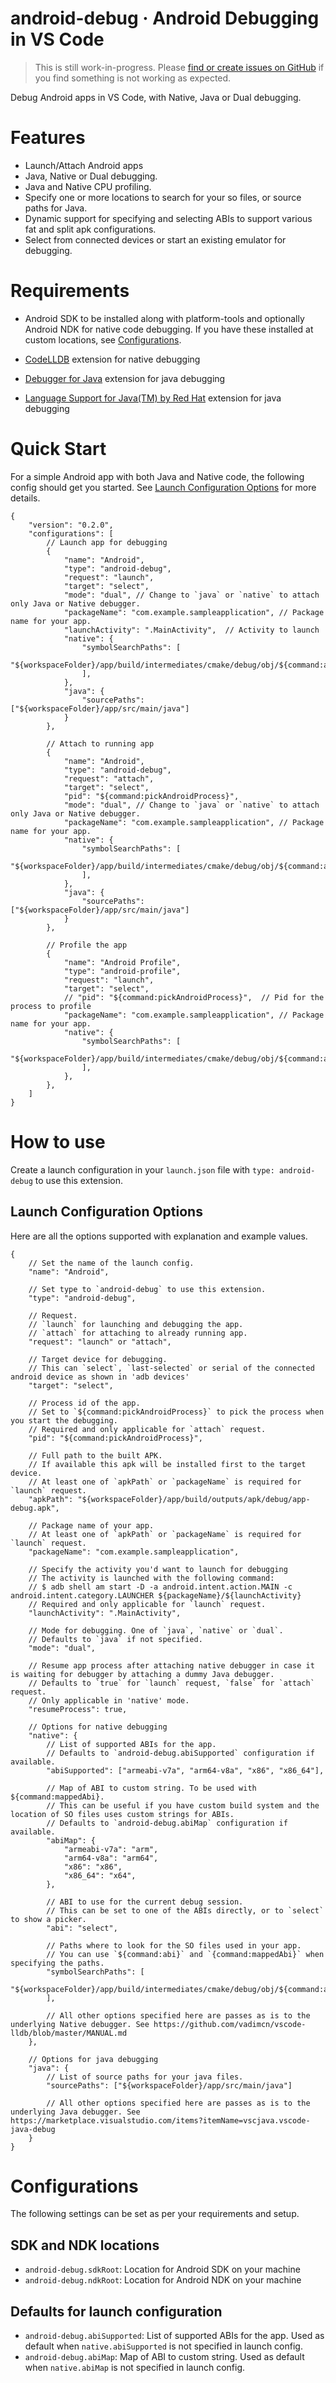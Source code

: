 # android-debug · Android Debugging in VS Code

> This is still work-in-progress. Please [find or create issues on GitHub](https://github.com/nisargjhaveri/vscode-android-debug/issues) if you find something is not working as expected.

Debug Android apps in VS Code, with Native, Java or Dual debugging.

# Features
- Launch/Attach Android apps
- Java, Native or Dual debugging.
- Java and Native CPU profiling.
- Specify one or more locations to search for your so files, or source paths for Java.
- Dynamic support for specifying and selecting ABIs to support various fat and split apk configurations.
- Select from connected devices or start an existing emulator for debugging.

# Requirements
- Android SDK to be installed along with platform-tools and optionally Android NDK for native code debugging. If you have these installed at custom locations, see [Configurations](#configurations).

- [CodeLLDB](https://marketplace.visualstudio.com/items?itemName=vadimcn.vscode-lldb) extension for native debugging

- [Debugger for Java](https://marketplace.visualstudio.com/items?itemName=vscjava.vscode-java-debug) extension for java debugging
- [Language Support for Java(TM) by Red Hat](https://marketplace.visualstudio.com/items?itemName=redhat.java) extension for java debugging

# Quick Start

For a simple Android app with both Java and Native code, the following config should get you started. See [Launch Configuration Options](#launch-configuration-options) for more details.

```jsonc
{
    "version": "0.2.0",
    "configurations": [
        // Launch app for debugging
        {
            "name": "Android",
            "type": "android-debug",
            "request": "launch",
            "target": "select",
            "mode": "dual", // Change to `java` or `native` to attach only Java or Native debugger.
            "packageName": "com.example.sampleapplication", // Package name for your app.
            "launchActivity": ".MainActivity",  // Activity to launch
            "native": {
                "symbolSearchPaths": [
                    "${workspaceFolder}/app/build/intermediates/cmake/debug/obj/${command:abi}/",
                ],
            },
            "java": {
                "sourcePaths": ["${workspaceFolder}/app/src/main/java"]
            }
        },

        // Attach to running app
        {
            "name": "Android",
            "type": "android-debug",
            "request": "attach",
            "target": "select",
            "pid": "${command:pickAndroidProcess}",
            "mode": "dual", // Change to `java` or `native` to attach only Java or Native debugger.
            "packageName": "com.example.sampleapplication", // Package name for your app.
            "native": {
                "symbolSearchPaths": [
                    "${workspaceFolder}/app/build/intermediates/cmake/debug/obj/${command:abi}/",
                ],
            },
            "java": {
                "sourcePaths": ["${workspaceFolder}/app/src/main/java"]
            }
        },

        // Profile the app
        {
            "name": "Android Profile",
            "type": "android-profile",
            "request": "launch",
            "target": "select",
            // "pid": "${command:pickAndroidProcess}",  // Pid for the process to profile
            "packageName": "com.example.sampleapplication", // Package name for your app.
            "native": {
                "symbolSearchPaths": [
                    "${workspaceFolder}/app/build/intermediates/cmake/debug/obj/${command:abi}/",
                ],
            },
        },
    ]
}
```

# How to use

Create a launch configuration in your `launch.json` file with `type: android-debug` to use this extension.

## Launch Configuration Options
Here are all the options supported with explanation and example values.

```jsonc
{
    // Set the name of the launch config.
    "name": "Android",

    // Set type to `android-debug` to use this extension.
    "type": "android-debug",

    // Request.
    // `launch` for launching and debugging the app.
    // `attach` for attaching to already running app.
    "request": "launch" or "attach",

    // Target device for debugging.
    // This can `select`, `last-selected` or serial of the connected android device as shown in 'adb devices'
    "target": "select",

    // Process id of the app.
    // Set to `${command:pickAndroidProcess}` to pick the process when you start the debugging.
    // Required and only applicable for `attach` request.
    "pid": "${command:pickAndroidProcess}",

    // Full path to the built APK.
    // If available this apk will be installed first to the target device.
    // At least one of `apkPath` or `packageName` is required for `launch` request.
    "apkPath": "${workspaceFolder}/app/build/outputs/apk/debug/app-debug.apk",

    // Package name of your app.
    // At least one of `apkPath` or `packageName` is required for `launch` request.
    "packageName": "com.example.sampleapplication",

    // Specify the activity you'd want to launch for debugging
    // The activity is launched with the following command:
    // $ adb shell am start -D -a android.intent.action.MAIN -c android.intent.category.LAUNCHER ${packageName}/${launchActivity}
    // Required and only applicable for `launch` request.
    "launchActivity": ".MainActivity",

    // Mode for debugging. One of `java`, `native` or `dual`.
    // Defaults to `java` if not specified.
    "mode": "dual",

    // Resume app process after attaching native debugger in case it is waiting for debugger by attaching a dummy Java debugger.
    // Defaults to `true` for `launch` request, `false` for `attach` request.
    // Only applicable in 'native' mode.
    "resumeProcess": true,

    // Options for native debugging
    "native": {
        // List of supported ABIs for the app.
        // Defaults to `android-debug.abiSupported` configuration if available.
        "abiSupported": ["armeabi-v7a", "arm64-v8a", "x86", "x86_64"],

        // Map of ABI to custom string. To be used with ${command:mappedAbi}.
        // This can be useful if you have custom build system and the location of SO files uses custom strings for ABIs.
        // Defaults to `android-debug.abiMap` configuration if available.
        "abiMap": {
            "armeabi-v7a": "arm",
            "arm64-v8a": "arm64",
            "x86": "x86",
            "x86_64": "x64",
        },

        // ABI to use for the current debug session.
        // This can be set to one of the ABIs directly, or to `select` to show a picker.
        "abi": "select",

        // Paths where to look for the SO files used in your app.
        // You can use `${command:abi}` and `{command:mappedAbi}` when specifying the paths.
        "symbolSearchPaths": [
            "${workspaceFolder}/app/build/intermediates/cmake/debug/obj/${command:abi}/",
        ],

        // All other options specified here are passes as is to the underlying Native debugger. See https://github.com/vadimcn/vscode-lldb/blob/master/MANUAL.md
    },

    // Options for java debugging
    "java": {
        // List of source paths for your java files.
        "sourcePaths": ["${workspaceFolder}/app/src/main/java"]

        // All other options specified here are passes as is to the underlying Java debugger. See https://marketplace.visualstudio.com/items?itemName=vscjava.vscode-java-debug
    }
}
```

# Configurations
The following settings can be set as per your requirements and setup.

## SDK and NDK locations
* `android-debug.sdkRoot`: Location for Android SDK on your machine
* `android-debug.ndkRoot`: Location for Android NDK on your machine

## Defaults for launch configuration
* `android-debug.abiSupported`: List of supported ABIs for the app. Used as default when `native.abiSupported` is not specified in launch config.
* `android-debug.abiMap`: Map of ABI to custom string. Used as default when `native.abiMap` is not specified in launch config.
